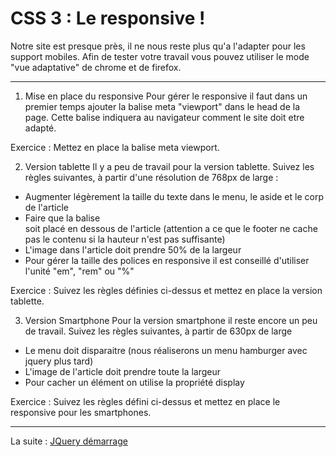 # CSS 3 : Le responsive !
Notre site est presque près, il ne nous reste plus qu'a l'adapter pour les support mobiles. Afin de tester votre travail vous pouvez utiliser le mode "vue adaptative" de chrome et de firefox.

---
1. Mise en place du responsive
Pour gérer le responsive il faut dans un premier temps ajouter la balise meta "viewport" dans le head de la page. Cette balise indiquera au navigateur comment le site doit etre adapté.

Exercice : Mettez en place la balise meta viewport.

2. Version tablette
Il y a peu de travail pour la version tablette. Suivez les règles suivantes, à partir d'une résolution de 768px de large :

* Augmenter légèrement la taille du texte dans le menu, le aside et le corp de l'article
* Faire que la balise <aside> soit placé en dessous de l'article (attention a ce que le footer ne cache pas le contenu si la hauteur n'est pas suffisante)
* L'image dans l'article doit prendre 50% de la largeur
* Pour gérer la taille des polices en responsive il est conseillé d'utiliser l'unité "em", "rem" ou "%"

Exercice : Suivez les règles définies ci-dessus et mettez en place la version tablette.

3. Version Smartphone
Pour la version smartphone il reste encore un peu de travail. Suivez les règles suivantes, à partir de 630px de large

* Le menu doit disparaitre (nous réaliserons un menu hamburger avec jquery plus tard)
* L'image de l'article doit prendre toute la largeur
* Pour cacher un élément on utilise la propriété display

Exercice : Suivez les règles défini ci-dessus et mettez en place le responsive pour les smartphones.

---
La suite : [JQuery démarrage](https://github.com/simplon-roanne/front-end-prairie/tree/master/ex7)